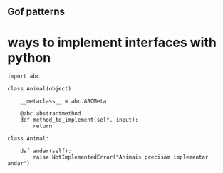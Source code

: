 Gof patterns
---


# ways to implement interfaces with python

    import abc

    class Animal(object):

        __metaclass__ = abc.ABCMeta

        @abc.abstractmethod
        def method_to_implement(self, input):
            return

    class Animal:

        def andar(self):
            raise NotImplementedError("Animais precisam implementar andar")


